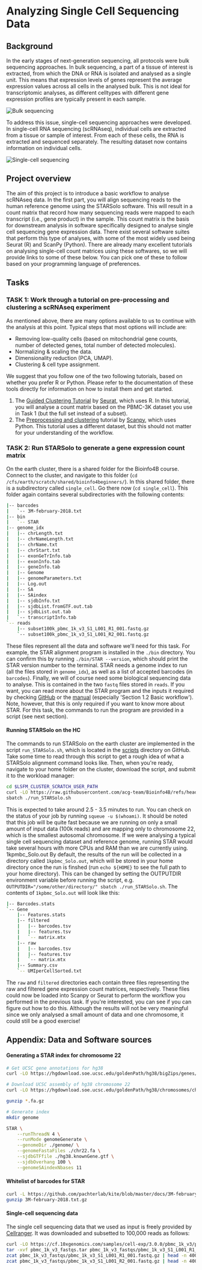 # Analyzing Single Cell Sequencing Data

## Background
In the early stages of next-generation sequencing, all protocols were bulk sequencing approaches.
In bulk sequencing, a part of a tissue of interest is extracted, from which the DNA or RNA is isolated and analysed as a single unit.
This means that expression levels of genes represent the average expression values across all cells in the analysed bulk.
This is not ideal for transcriptomic analyses, as different celltypes with different gene expression profiles are typically present in each sample.

![Bulk sequencing](./images/bulk_seq.png)

To address this issue, single-cell sequencing approaches were developed.
In single-cell RNA sequencing (scRNAseq), individual cells are extracted from a tissue or sample of interest. 
From each of these cells, the RNA is extracted and sequenced separately.
The resulting dataset now contains information on individual cells.

![Single-cell sequencing](./images/sc_seq.png)

## Project overview
The aim of this project is to introduce a basic workflow to analyse scRNAseq data.
In the first part, you will align sequencing reads to the human reference genome using the STARSolo software.
This will result in a count matrix that record how many sequencing reads were mapped to each transcript (i.e., gene product) in the sample.
This count matrix is the basis for downstream analysis in software specifically designed to analyse single cell sequencing gene expression data.
There exist several software suites that perform this type of analyses, with some of the most widely used being Seurat (R) and ScanPy (Python). 
There are already many excellent tutorials on analysing single-cell count matrices using these softwares, so we will provide links to some of these below.
You can pick one of these to follow based on your programming language of preferences.

## Tasks
### TASK 1: Work through a tutorial on pre-processing and clustering a scRNAseq experiment
As mentioned above, there are many options available to us to continue with the analysis at this point.
Typical steps that most options will include are:
- Removing low-quality cells (based on mitochondrial gene counts, number of detected genes, total number of detected molecules).
- Normalizing & scaling the data.
- Dimensionality reduction (PCA, UMAP).
- Clustering & cell type assignment.

We suggest that you follow one of the two following tutorials, based on whether you prefer R or Python.
Please refer to the documentation of these tools directly for information on how to install them and get started.
1) The [Guided Clustering Tutorial](https://satijalab.org/seurat/articles/pbmc3k_tutorial.html#identification-of-highly-variable-features-feature-selection) by [Seurat](https://satijalab.org/seurat/), which uses R.
In this tutorial, you will analyse a count matrix based on the PBMC-3K dataset you use in Task 1 (but the full set instead of a subset).
2) The [Preprocessing and clustering](https://scverse-tutorials.readthedocs.io/en/latest/notebooks/basic-scrna-tutorial.html) tutorial by [Scanpy](https://scanpy.readthedocs.io/en/stable/index.html), which uses Python.
This tutorial uses a different dataset, but this should not matter for your understanding of the workflow.

### TASK 2: Run STARSolo to generate a gene expression count matrix
On the earth cluster, there is a shared folder for the Bioinfo4B course.
Connect to the cluster, and navigate to this folder (`cd /cfs/earth/scratch/shared/bioinfo4beginners/`).
In this shared folder, there is a subdirectory called `single_cell`.
Go there now (`cd single_cell`).
This folder again contains several subdirectories with the following contents:
```bash
|-- barcodes
|   `-- 3M-february-2018.txt
|-- bin
|   `-- STAR
|-- genome_idx
|   |-- chrLength.txt
|   |-- chrNameLength.txt
|   |-- chrName.txt
|   |-- chrStart.txt
|   |-- exonGeTrInfo.tab
|   |-- exonInfo.tab
|   |-- geneInfo.tab
|   |-- Genome
|   |-- genomeParameters.txt
|   |-- Log.out
|   |-- SA
|   |-- SAindex
|   |-- sjdbInfo.txt
|   |-- sjdbList.fromGTF.out.tab
|   |-- sjdbList.out.tab
|   `-- transcriptInfo.tab
`-- reads
    |-- subset100k_pbmc_1k_v3_S1_L001_R1_001.fastq.gz
    `-- subset100k_pbmc_1k_v3_S1_L001_R2_001.fastq.gz
```

These files represent all the data and software we'll need for this task.
For example, the STAR alignment program is installed in the `./bin` directory.
You can confirm this by running `./bin/STAR --version`, which should print the STAR version number to the terminal.
STAR needs a genome index to run (all the files stored in `genome_idx`), as well as a list of accepted barcodes (in `barcodes`).
Finally, we will of course need some biological sequencing data to analyse.
This is contained in the two `fastq` files stored in `reads`.
If you want, you can read more about the STAR program and the inputs it required by checking [GitHub](https://github.com/alexdobin/STAR) or the [manual](https://physiology.med.cornell.edu/faculty/skrabanek/lab/angsd/lecture_notes/STARmanual.pdf) (especially 'Section 1.2 Basic workflow').
Note, however, that this is only required if you want to know more about STAR.
For this task, the commands to run the program are provided in a script (see next section).

#### Running STARSolo on the HC

The commands to run STARSolo on the earth cluster are implemented in the script `run_STARSolo.sh`, which is located in the [scripts](./scripts/) directory on GitHub.
Take some time to read through this script to get a rough idea of what a STARSolo alignment command looks like.
Then, when you're ready, navigate to your home folder on the cluster, download the script, and submit it to the workload manager:

```bash
cd $LSFM_CLUSTER_SCRATCH_USER_PATH
curl -LO https://raw.githubusercontent.com/acg-team/Bioinfo4B/refs/heads/main/Project/single_cell/scripts/run_STARSolo.sh 
sbatch ./run_STARSolo.sh
```

This is expected to take around 2.5 - 3.5 minutes to run. 
You can check on the status of your job by running `squeue -u $(whoami)`.
It should be noted that this job will be quite fast because we are running on only a small amount of input data (100k reads) and are mapping only to chromosome 22, which is the smallest autosomal chromosome.
If we were analysing a typical single cell sequencing dataset and reference genome, running STAR would take several hours with more CPUs and RAM than we are currently using.
1kpmbc_Solo.out
By default, the results of the run will be collected in a directory called `1kpbmc_Solo.out`, which will be stored in your home directory once the run is finshed (run `echo ${HOME}` to see the full path to your home directory).
This can be changed by setting the OUTPUTDIR environment variable before running the script, e.g. `OUTPUTDIR="/some/other/directory/" sbatch ./run_STARSolo.sh`.
The contents of `1kpbmc_Solo.out` will look like this:
```bash
|-- Barcodes.stats
`-- Gene
    |-- Features.stats
    |-- filtered
    |   |-- barcodes.tsv
    |   |-- features.tsv
    |   `-- matrix.mtx
    |-- raw
    |   |-- barcodes.tsv
    |   |-- features.tsv
    |   `-- matrix.mtx
    |-- Summary.csv
    `-- UMIperCellSorted.txt
```
The `raw` and `filtered` directories each contain three files representing the raw and filtered gene expression count matrices, respectively.
These files could now be loaded into Scanpy or Seurat to perform the workflow you performed in the previous task.
If you're interested, you can see if you can figure out how to do this.
Although the results will not be very meaningful since we only analysed a small amount of data and one chromosome, it could still be a good exercise!


## Appendix: Data and Software sources
#### Generating a STAR index for chromosome 22
```bash
# Get UCSC gene annotations for hg38
curl -LO https://hgdownload.soe.ucsc.edu/goldenPath/hg38/bigZips/genes/hg38.knownGene.gtf.gz

# Download UCSC assembly of hg38 chromosome 22
curl -LO https://hgdownload.soe.ucsc.edu/goldenPath/hg38/chromosomes/chr22.fa.gz 

gunzip *.fa.gz

# Generate index
mkdir genome

STAR \
    --runThreadN 4 \
    --runMode genomeGenerate \
    --genomeDir ./genome/ \
    --genomeFastaFiles ./chr22.fa \
    --sjdbGTFfile ./hg38.knownGene.gtf \
    --sjdbOverhang 100 \
    --genomeSAindexNbases 11
```

#### Whitelist of barcodes for STAR
```bash
curl -L https://github.com/pachterlab/kite/blob/master/docs/3M-february-2018.txt.gz?raw=true > 3M-february-2018.txt.gz
gunzip 3M-february-2018.txt.gz
```
#### Single-cell sequencing data
The single cell sequencing data that we used as input is freely provided by [Cellranger](https://www.10xgenomics.com/datasets/1-k-pbm-cs-from-a-healthy-donor-v-3-chemistry-3-standard-3-0-0).
It was downloaded and subsetted to 100,000 reads as follows:

```bash
curl -LO https://cf.10xgenomics.com/samples/cell-exp/3.0.0/pbmc_1k_v3/pbmc_1k_v3_fastqs.tar
tar -xvf pbmc_1k_v3_fastqs.tar pbmc_1k_v3_fastqs/pbmc_1k_v3_S1_L001_R1_001.fastq.gz pbmc_1k_v3_fastqs/pbmc_1k_v3_S1_L001_R2_001.fastq.gz
zcat pbmc_1k_v3_fastqs/pbmc_1k_v3_S1_L001_R1_001.fastq.gz | head -n 400000 | gzip > subset100k_pbmc_1k_v3_S1_L001_R1_001.fastq.gz
zcat pbmc_1k_v3_fastqs/pbmc_1k_v3_S1_L001_R2_001.fastq.gz | head -n 400000 | gzip > subset100k_pbmc_1k_v3_S1_L001_R2_001.fastq.gz
```